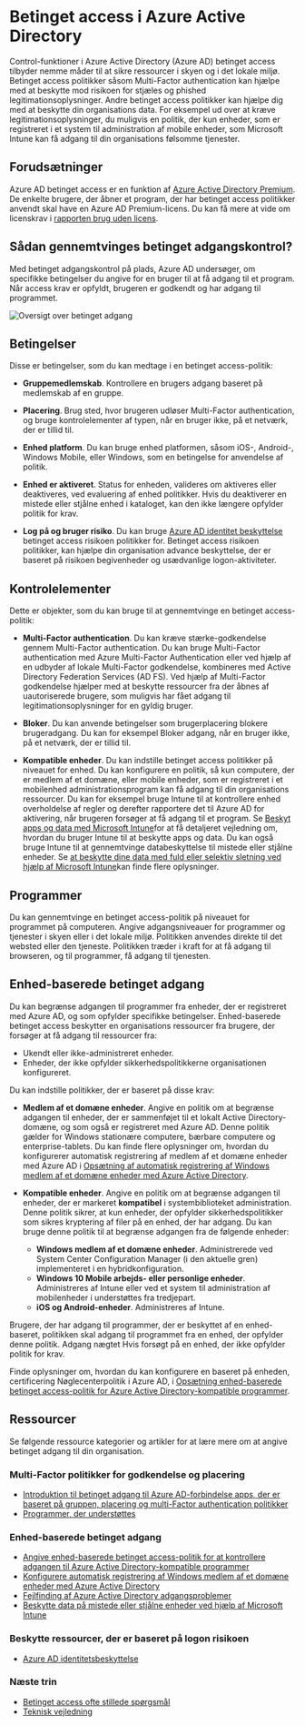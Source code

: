 <Properties
    pageTitle="Azure Active Directory betinget access | Microsoft Azure"  
    description="Bruge betinget adgangskontrol i Azure Active Directory til at søge efter bestemte betingelser, når godkendelse for at få adgang til programmer."  
    services="active-directory"
    keywords="betinget adgang til apps, betinget adgang med Azure AD, sikker adgang til ressourcer i virksomheden, betinget access politikker"
    documentationCenter=""
    authors="markusvi"
    manager="femila"
    editor=""/>

<tags
    ms.service="active-directory"
    ms.devlang="na"
    ms.topic="article"
    ms.tgt_pltfrm="na"
    ms.workload="identity"
    ms.date="09/21/2016"
    ms.author="markvi"/>


# <a name="conditional-access-in-azure-active-directory"></a>Betinget access i Azure Active Directory   

Control-funktioner i Azure Active Directory (Azure AD) betinget access tilbyder nemme måder til at sikre ressourcer i skyen og i det lokale miljø. Betinget access politikker såsom Multi-Factor authentication kan hjælpe med at beskytte mod risikoen for stjæles og phished legitimationsoplysninger. Andre betinget access politikker kan hjælpe dig med at beskytte din organisations data. For eksempel ud over at kræve legitimationsoplysninger, du muligvis en politik, der kun enheder, som er registreret i et system til administration af mobile enheder, som Microsoft Intune kan få adgang til din organisations følsomme tjenester.


## <a name="prerequisites"></a>Forudsætninger

Azure AD betinget access er en funktion af [Azure Active Directory Premium](http://www.microsoft.com/identity). De enkelte brugere, der åbner et program, der har betinget access politikker anvendt skal have en Azure AD Premium-licens. Du kan få mere at vide om licenskrav i [rapporten brug uden licens](https://aka.ms/utc5ix).


## <a name="how-is-conditional-access-control-enforced"></a>Sådan gennemtvinges betinget adgangskontrol?  

Med betinget adgangskontrol på plads, Azure AD undersøger, om specifikke betingelser du angive for en bruger til at få adgang til et program. Når access krav er opfyldt, brugeren er godkendt og har adgang til programmet.  

![Oversigt over betinget adgang](./media/active-directory-conditional-access/conditionalaccess-overview.png)

## <a name="conditions"></a>Betingelser

Disse er betingelser, som du kan medtage i en betinget access-politik:

- **Gruppemedlemskab**. Kontrollere en brugers adgang baseret på medlemskab af en gruppe.

- **Placering**. Brug sted, hvor brugeren udløser Multi-Factor authentication, og bruge kontrolelementer af typen, når en bruger ikke, på et netværk, der er tillid til.

- **Enhed platform**. Du kan bruge enhed platformen, såsom iOS-, Android-, Windows Mobile, eller Windows, som en betingelse for anvendelse af politik.

- **Enhed er aktiveret**. Status for enheden, valideres om aktiveres eller deaktiveres, ved evaluering af enhed politikker. Hvis du deaktiverer en mistede eller stjålne enhed i kataloget, kan den ikke længere opfylder politik for krav.

- **Log på og bruger risiko**. Du kan bruge [Azure AD identitet beskyttelse](active-directory-identityprotection.md) betinget access risikoen politikker for. Betinget access risikoen politikker, kan hjælpe din organisation advance beskyttelse, der er baseret på risikoen begivenheder og usædvanlige logon-aktiviteter.


## <a name="controls"></a>Kontrolelementer

Dette er objekter, som du kan bruge til at gennemtvinge en betinget access-politik:

- **Multi-Factor authentication**. Du kan kræve stærke-godkendelse gennem Multi-Factor authentication. Du kan bruge Multi-Factor authentication med Azure Multi-Factor Authentication eller ved hjælp af en udbyder af lokale Multi-Factor godkendelse, kombineres med Active Directory Federation Services (AD FS). Ved hjælp af Multi-Factor godkendelse hjælper med at beskytte ressourcer fra der åbnes af uautoriserede brugere, som muligvis har fået adgang til legitimationsoplysninger for en gyldig bruger.

- **Bloker**. Du kan anvende betingelser som brugerplacering blokere brugeradgang. Du kan for eksempel Bloker adgang, når en bruger ikke, på et netværk, der er tillid til.

- **Kompatible enheder**. Du kan indstille betinget access politikker på niveauet for enhed. Du kan konfigurere en politik, så kun computere, der er medlem af et domæne, eller mobile enheder, som er registreret i et mobilenhed administrationsprogram kan få adgang til din organisations ressourcer. Du kan for eksempel bruge Intune til at kontrollere enhed overholdelse af regler og derefter rapportere det til Azure AD for aktivering, når brugeren forsøger at få adgang til et program. Se [Beskyt apps og data med Microsoft Intune](https://docs.microsoft.com/intune/deploy-use/protect-apps-and-data-with-microsoft-intune)for at få detaljeret vejledning om, hvordan du bruger Intune til at beskytte apps og data. Du kan også bruge Intune til at gennemtvinge databeskyttelse til mistede eller stjålne enheder. Se [at beskytte dine data med fuld eller selektiv sletning ved hjælp af Microsoft Intune](https://docs.microsoft.com/intune/deploy-use/use-remote-wipe-to-help-protect-data-using-microsoft-intune)kan finde flere oplysninger.

## <a name="applications"></a>Programmer

Du kan gennemtvinge en betinget access-politik på niveauet for programmet på computeren. Angive adgangsniveauer for programmer og tjenester i skyen eller i det lokale miljø. Politikken anvendes direkte til det websted eller den tjeneste. Politikken træder i kraft for at få adgang til browseren, og til programmer, få adgang til tjenesten.


## <a name="device-based-conditional-access"></a>Enhed-baserede betinget adgang

Du kan begrænse adgangen til programmer fra enheder, der er registreret med Azure AD, og som opfylder specifikke betingelser. Enhed-baserede betinget access beskytter en organisations ressourcer fra brugere, der forsøger at få adgang til ressourcer fra:

- Ukendt eller ikke-administreret enheder.
- Enheder, der ikke opfylder sikkerhedspolitikkerne organisationen konfigureret.

Du kan indstille politikker, der er baseret på disse krav:

- **Medlem af et domæne enheder**. Angive en politik om at begrænse adgangen til enheder, der er sammenføjet til et lokalt Active Directory-domæne, og som også er registreret med Azure AD. Denne politik gælder for Windows stationære computere, bærbare computere og enterprise-tablets.
Du kan finde flere oplysninger om, hvordan du konfigurerer automatisk registrering af medlem af et domæne enheder med Azure AD i [Opsætning af automatisk registrering af Windows medlem af et domæne enheder med Azure Active Directory](active-directory-conditional-access-automatic-device-registration-setup.md).

- **Kompatible enheder**. Angive en politik om at begrænse adgangen til enheder, der er markeret **kompatibel** i systembiblioteket administration. Denne politik sikrer, at kun enheder, der opfylder sikkerhedspolitikker som sikres kryptering af filer på en enhed, der har adgang. Du kan bruge denne politik til at begrænse adgangen fra de følgende enheder:

    - **Windows medlem af et domæne enheder**. Administrerede ved System Center Configuration Manager (i den aktuelle gren) implementeret i en hybridkonfiguration.
    - **Windows 10 Mobile arbejds- eller personlige enheder**. Administreres af Intune eller ved et system til administration af mobilenheder i understøttes fra tredjepart.
    - **iOS og Android-enheder**. Administreres af Intune.


Brugere, der har adgang til programmer, der er beskyttet af en enhed-baseret, politikken skal adgang til programmet fra en enhed, der opfylder denne politik. Adgang nægtet Hvis forsøgt på en enhed, der ikke opfylder politik for krav.

Finde oplysninger om, hvordan du kan konfigurere en baseret på enheden, certificering Nøglecenterpolitik i Azure AD, i [Opsætning enhed-baserede betinget access-politik for Azure Active Directory-kompatible programmer](active-directory-conditional-access-policy-connected-applications.md).

## <a name="resources"></a>Ressourcer

Se følgende ressource kategorier og artikler for at lære mere om at angive betinget adgang til din organisation.


### <a name="multi-factor-authentication-and-location-policies"></a>Multi-Factor politikker for godkendelse og placering

- [Introduktion til betinget adgang til Azure AD-forbindelse apps, der er baseret på gruppen, placering og multi-Factor authentication politikker](active-directory-conditional-access-azuread-connected-apps.md)
- [Programmer, der understøttes](active-directory-conditional-access-supported-apps.md)


### <a name="device-based-conditional-access"></a>Enhed-baserede betinget adgang

- [Angive enhed-baserede betinget access-politik for at kontrollere adgangen til Azure Active Directory-kompatible programmer](active-directory-conditional-access-policy-connected-applications.md)
- [Konfigurere automatisk registrering af Windows medlem af et domæne enheder med Azure Active Directory](active-directory-conditional-access-automatic-device-registration-setup.md)
- [Fejlfinding af Azure Active Directory adgangsproblemer](active-directory-conditional-access-device-remediation.md)
- [Beskytte data på mistede eller stjålne enheder ved hjælp af Microsoft Intune](https://docs.microsoft.com/intune/deploy-use/use-remote-wipe-to-help-protect-data-using-microsoft-intune)


### <a name="protect-resources-based-on-sign-in-risk"></a>Beskytte ressourcer, der er baseret på logon risikoen

-   [Azure AD identitetsbeskyttelse](active-directory-identityprotection.md)

### <a name="next-steps"></a>Næste trin

- [Betinget access ofte stillede spørgsmål](active-directory-conditional-faqs.md)
- [Teknisk vejledning](active-directory-conditional-access-technical-reference.md)
